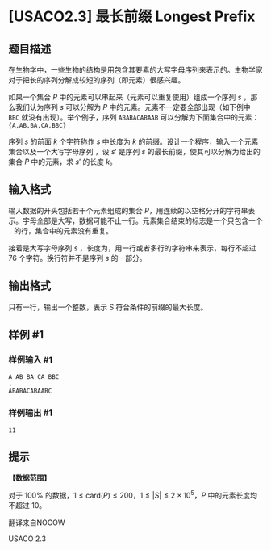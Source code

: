 # [USACO2.3] 最长前缀 Longest Prefix

## 题目描述

在生物学中，一些生物的结构是用包含其要素的大写字母序列来表示的。生物学家对于把长的序列分解成较短的序列（即元素）很感兴趣。

如果一个集合 $P$ 中的元素可以串起来（元素可以重复使用）组成一个序列 $s$ ，那么我们认为序列 $s$ 可以分解为 $P$ 中的元素。元素不一定要全部出现（如下例中 `BBC` 就没有出现）。举个例子，序列 `ABABACABAAB` 可以分解为下面集合中的元素：`{A,AB,BA,CA,BBC}`

序列 $s$ 的前面 $k$ 个字符称作 $s$ 中长度为 $k$ 的前缀。设计一个程序，输入一个元素集合以及一个大写字母序列  ，设 $s'$ 是序列 $s$ 的最长前缀，使其可以分解为给出的集合 $P$ 中的元素，求 $s'$ 的长度 $k$。

## 输入格式

输入数据的开头包括若干个元素组成的集合 $P$，用连续的以空格分开的字符串表示。字母全部是大写，数据可能不止一行。元素集合结束的标志是一个只包含一个 `.` 的行，集合中的元素没有重复。  

接着是大写字母序列 $s$ ，长度为，用一行或者多行的字符串来表示，每行不超过 $76$ 个字符。换行符并不是序列 $s$ 的一部分。

## 输出格式

只有一行，输出一个整数，表示 S 符合条件的前缀的最大长度。

## 样例 #1

### 样例输入 #1

```
A AB BA CA BBC
.
ABABACABAABC
```

### 样例输出 #1

```
11
```

## 提示

**【数据范围】**

对于 $100\%$ 的数据，$1\le \text{card}(P) \le 200$，$1\le |S| \le 2\times 10^5$，$P$ 中的元素长度均不超过 $10$。

翻译来自NOCOW

USACO 2.3